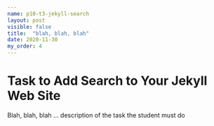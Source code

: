 ```yaml
---
name: p10-t3-jekyll-search
layout: post
visible: false
title:  "blah, blah, blah"
date: 2020-11-30
my_order: 4
---
```

# Task to Add Search to Your Jekyll Web Site
Blah, blah, blah ... description of the task the student must do
